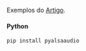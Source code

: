 Exemplos do [Artigo](http://blog.butecopensource.com/2014/09/24/introducao-ao-alsa-e-sua-api-em-c-e-python/).

#### Python

`pip install pyalsaaudio`